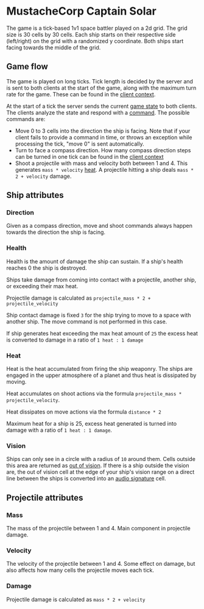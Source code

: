 # MustacheCorp Captain Solar

The game is a tick-based 1v1 space battler played on a 2d grid. The grid size is 30
cells by 30 cells. Each ship starts on their respective side (left/right) on the grid 
with a randomized y coordinate. Both ships start facing towards the middle of the grid.

## Game flow

The game is played on long ticks. Tick length is decided by the server and is sent 
to both clients at the start of the game, along with the maximum turn rate for the game.
These can be found in the [client context](MODELS.md#clientcontext).

At the start of a tick the server sends the current [game state](MODELS.md#gamestate) to
both clients. The clients analyze the state and respond with a
[command](MODELS.md#command). The possible commands are:

 - Move 0 to 3 cells into the direction the ship is facing. Note that if your client
fails to provide a command in time, or throws an exception while processing the tick,
"move 0" is sent automatically.
 - Turn to face a compass direction. How many compass direction steps can be turned in
one tick can be found in the [client context](MODELS.md#clientcontext)
 - Shoot a projectile with mass and velocity both between 1 and 4. This generates
`mass * velocity` [heat](#heat). A projectile hitting a ship deals `mass * 2 + velocity`
damage.

## Ship attributes

### Direction

Given as a compass direction, move and shoot commands always happen towards the direction
the ship is facing.

### Health

Health is the amount of damage the ship can sustain. If a ship's health reaches 0 the
ship is destroyed.

Ships take damage from coming into contact with a projectile, another ship, or exceeding
their max heat.

Projectile damage is calculated as `projectile_mass * 2 + projectile_velocity`

Ship contact damage is fixed `3` for the ship trying to move to a space with another ship.
The move command is not performed in this case.

If ship generates heat exceeding the max heat amount of `25` the excess heat is converted
to damage in a ratio of `1 heat : 1 damage`

### Heat

Heat is the heat accumulated from firing the ship weaponry. The ships are engaged in the
upper atmosphere of a planet and thus heat is dissipated by moving.

Heat accumulates on shoot actions via the formula `projectile_mass * projectile_velocity`.

Heat dissipates on move actions via the formula `distance * 2`

Maximum heat for a ship is 25, excess heat generated is turned into damage with a ratio
of `1 heat : 1 damage`.

### Vision

Ships can only see in a circle with a radius of `10` around them. Cells outside this area
are returned as [out of vision](MODELS.md#outofvision). If there is a ship outside the
vision are, the out of vision cell at the edge of your ship's vision range on a direct
line between the ships is converted into an [audio signature](MODELS.md#audiosignature)
cell.

## Projectile attributes

### Mass

The mass of the projectile between 1 and 4. Main component in projectile damage.

### Velocity

The velocity of the projectile between 1 and 4. Some effect on damage, but also affects
how many cells the projectile moves each tick.

### Damage

Projectile damage is calculated as `mass * 2 + velocity`
